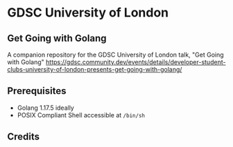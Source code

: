 # GDSC University of London

## Get Going with Golang

A companion repository for the GDSC University of London talk, "Get Going with Golang" https://gdsc.community.dev/events/details/developer-student-clubs-university-of-london-presents-get-going-with-golang/

## Prerequisites

- Golang 1.17.5 ideally
- POSIX Compliant Shell accessible at `/bin/sh`

## Credits
